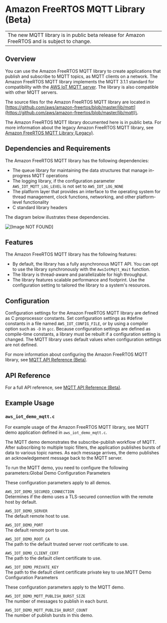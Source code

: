 # Amazon FreeRTOS MQTT Library \(Beta\)<a name="freertos-mqtt-2"></a>


|  | 
| --- |
| The new MQTT library is in public beta release for Amazon FreeRTOS and is subject to change\. | 

## Overview<a name="freertos-mqtt-2-overview"></a>

You can use the Amazon FreeRTOS MQTT library to create applications that publish and subscribe to MQTT topics, as MQTT clients on a network\. The Amazon FreeRTOS MQTT library implements the MQTT 3\.1\.1 standard for compatibility with the [AWS IoT MQTT server](https://docs.aws.amazon.com/iot/latest/developerguide/protocols.html#mqtt)\. The library is also compatible with other MQTT servers\.

The source files for the Amazon FreeRTOS MQTT library are located in [https://github.com/aws/amazon-freertos/blob/master/lib/mqtt](https://github.com/aws/amazon-freertos/blob/master/lib/mqtt)\.

The Amazon FreeRTOS MQTT library documented here is in public beta\. For more information about the legacy Amazon FreeRTOS MQTT library, see [Amazon FreeRTOS MQTT Library \(Legacy\)](freertos-lib-cloud-mqtt.md)\.

## Dependencies and Requirements<a name="freertos-mqtt-2-dependencies"></a>

The Amazon FreeRTOS MQTT library has the following dependencies:
+ The queue library for maintaining the data structures that manage in\-progress MQTT operations
+ The logging library, if the configuration parameter `AWS_IOT_MQTT_LOG_LEVEL` is not set to `AWS_IOT_LOG_NONE`
+ The platform layer that provides an interface to the operating system for thread management, clock functions, networking, and other platform\-level functionality
+ C standard library headers

The diagram below illustrates these dependencies\.

![\[Image NOT FOUND\]](http://docs.aws.amazon.com/freertos/latest/userguide/images/MQTT2dependencies.png)

## Features<a name="freertos-mqtt-2-features"></a>

The Amazon FreeRTOS MQTT library has the following features:
+ By default, the library has a fully asynchronous MQTT API\. You can opt to use the library synchronously with the `AwsIotMqtt_Wait` function\.
+ The library is thread\-aware and parallelizable for high throughput\.
+ The library features scalable performance and footprint\. Use the configuration setting to tailored the library to a system's resources\.

## Configuration<a name="freertos-mqtt-2-config"></a>

Configuration settings for the Amazon FreeRTOS MQTT library are defined as C proprocessor constants\. Set configuration settings as \#define constants in a file named `AWS_IOT_CONFIG_FILE`, or by using a compiler option such as `-D` in `gcc`\. Because configuration settings are defined as compile\-time constants, a library must be rebuilt if a configuration setting is changed\. The MQTT library uses default values when configuration settings are not defined\.

For more information about configuring the Amazon FreeRTOS MQTT library, see [MQTT API Reference \(Beta\)](https://docs.aws.amazon.com/freertos/latest/lib-ref/html3/mqtt/index.html)\.

## API Reference<a name="freertos-mqtt-2-api"></a>

For a full API reference, see [MQTT API Reference \(Beta\)](https://docs.aws.amazon.com/freertos/latest/lib-ref/html3/mqtt/index.html)\.

## Example Usage<a name="freertos-mqtt-2-example"></a>

### `aws_iot_demo_mqtt.c`<a name="mqtt-2-demo-file"></a>

For example usage of the Amazon FreeRTOS MQTT library, see MQTT demo application defined in `aws_iot_demo_mqtt.c`\.

The MQTT demo demonstrates the subscribe\-publish workflow of MQTT\. After subscribing to multiple topic filters, the application publishes bursts of data to various topic names\. As each message arrives, the demo publishes an acknowledgement message back to the MQTT server\.

To run the MQTT demo, you need to configure the following parameters:Global Demo Configuration Parameters

These configuration parameters apply to all demos\.

`AWS_IOT_DEMO_SECURED_CONNECTION`  
Determines if the demo uses a TLS\-secured connection with the remote host by default\.

`AWS_IOT_DEMO_SERVER`  
The default remote host to use\.

`AWS_IOT_DEMO_PORT`  
The default remote port to use\.

`AWS_IOT_DEMO_ROOT_CA`  
The path to the default trusted server root certificate to use\.

`AWS_IOT_DEMO_CLIENT_CERT`  
The path to the default client certificate to use\.

`AWS_IOT_DEMO_PRIVATE_KEY`  
The path to the default client certificate private key to use\.MQTT Demo Configuration Parameters

These configuration parameters apply to the MQTT demo\.

`AWS_IOT_DEMO_MQTT_PUBLISH_BURST_SIZE`  
The number of messages to publish in each burst\.

`AWS_IOT_DEMO_MQTT_PUBLISH_BURST_COUNT`  
The number of publish bursts in this demo\.